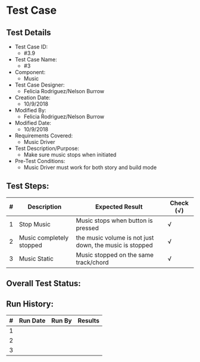 # Test Case 

## Test Details

* Test Case ID:
  * #3.9
* Test Case Name:
  * #3
* Component: 
  * Music
* Test Case Designer:
  * Felicia Rodriguez/Nelson Burrow
* Creation Date:
  * 10/9/2018
* Modified By:
  * Felicia Rodriguez/Nelson Burrow
* Modified Date:
  * 10/9/2018
* Requirements Covered:
  * Music Driver
* Test Description/Purpose:
  * Make sure music stops when initiated
* Pre-Test Conditions:
  * Music Driver must work for both story and build mode
## Test Steps: 
| # | Description | Expected Result | Check (√) |
| --- | --- | --- | --- |
| 1 |Stop Music |Music stops when button is pressed |√ |			
| 2 |Music completely stopped |the music volume is not just down, the music is stopped  | √|			
| 3 |Music Static |Music stopped on the same track/chord |√ |			
	

## Overall Test Status:



## Run History:
| # |	Run Date |	Run By |	Results |
| --- | --- | --- | --- |
| 1 | | | |			
| 2 | | | |			
| 3 | | | |			
